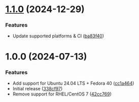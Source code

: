 # [1.1.0](https://github.com/de-it-krachten/ansible-role-auditd/compare/v1.0.0...v1.1.0) (2024-12-29)


### Features

* Update supported platforms & CI ([ba83f40](https://github.com/de-it-krachten/ansible-role-auditd/commit/ba83f40ffb46b0e6cb428c3d5c8723e19fad6af6))

# 1.0.0 (2024-07-13)


### Features

* Add support for Ubuntu 24.04 LTS + Fedora 40 ([cc1a464](https://github.com/de-it-krachten/ansible-role-auditd/commit/cc1a4646df8801dea35d954c265ae571bb02f54d))
* Initial release ([338cf97](https://github.com/de-it-krachten/ansible-role-auditd/commit/338cf97fa76039a6098b8a4c67423d121109d400))
* Remove support for RHEL/CentOS 7 ([42cc769](https://github.com/de-it-krachten/ansible-role-auditd/commit/42cc769edf6eac993c63d0ec0e7f53e0788239e6))
